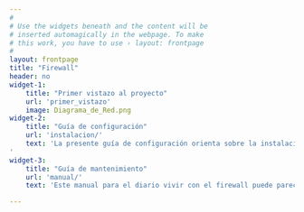 ```yaml
---
#
# Use the widgets beneath and the content will be
# inserted automagically in the webpage. To make
# this work, you have to use › layout: frontpage
#
layout: frontpage
title: "Firewall"
header: no
widget-1:
    title: "Primer vistazo al proyecto"
    url: 'primer_vistazo'
    image: Diagrama_de_Red.png
widget-2:
    title: "Guía de configuración"
    url: 'instalacion/'
    text: 'La presente guía de configuración orienta sobre la instalación para un caso particular, que sin embargo, y debido a su sencillez, es bastante probable que sea útil para otras instalaciones del mismo estilo 
'
widget-3:
    title: "Guía de mantenimiento"
    url: 'manual/'
    text: 'Este manual para el diario vivir con el firewall puede parecer incompleto. Para ser precisos, siempre estaŕa incompleto en cumplir con todos los escenarios y casos imaginables es bastante improbable'

---
```

